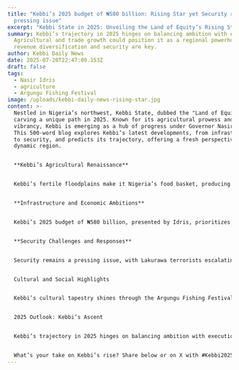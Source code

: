 ```yaml
---
title: "Kebbi’s 2025 budget of ₦580 billion: Rising Star yet Security remains a
  pressing issue"
excerpt: "Kebbi State in 2025: Unveiling the Land of Equity’s Rising Star"
summary: Kebbi’s trajectory in 2025 hinges on balancing ambition with execution.
  Agricultural and trade growth could position it as a regional powerhouse, but
  revenue diversification and security are key.
author: Kebbi Daily News
date: 2025-07-20T22:47:09.153Z
draft: false
tags:
  - Nasir Idris
  - agriculture
  - Argungu Fishing Festival
image: /uploads/kebbi-daily-news-rising-star.jpg
content: >-
  Nestled in Nigeria’s northwest, Kebbi State, dubbed the "Land of Equity," is
  carving a unique path in 2025. Known for its agricultural prowess and cultural
  vibrancy, Kebbi is emerging as a hub of progress under Governor Nasir Idris.
  This 500-word blog explores Kebbi’s latest developments, from infrastructure
  to security, and predicts its trajectory, offering a fresh perspective on this
  dynamic region.


  **Kebbi’s Agricultural Renaissance**


  Kebbi’s fertile floodplains make it Nigeria’s food basket, producing rice, wheat, and groundnuts for local and export markets. In 2025, Governor Idris’s administration is doubling down on agriculture, with initiatives like the distribution of dry-season farming inputs to boost food security, as noted in posts on X. The state’s partnership with WACOT Rice Limited and GB Foods’ tomato processing plant in Ngaski LGA aims to transform Kebbi into a food processing hub. These efforts align with policies promoting irrigation and mechanized farming, potentially increasing yields by 20%, per NewsNow. However, challenges like farmer-herder conflicts and climate change persist, requiring innovative solutions like state-led mediation programs.


  **Infrastructure and Economic Ambitions**


  Kebbi’s 2025 budget of ₦580 billion, presented by Idris, prioritizes capital expenditure (₦313 billion) for 300 rural roads and industrial parks, though only ₦25 billion comes from internal revenue, raising fiscal concerns. Projects like the 6.5-km Malisa village road and Sir Ahmadu Bello International Airport’s new Abuja flights signal connectivity gains. Kebbi’s strategic location fuels cross-border trade with Niger and Benin, with new industrial mills producing fertilizers and textiles. Yet, a 2024 budget execution rate of 28.2% for capital projects suggests implementation hurdles, per SolaceBase. Diversifying revenue beyond federal allocations is critical for sustainability.


  **Security Challenges and Responses**


  Security remains a pressing issue, with Lakurawa terrorists escalating attacks, including a tragic assault in Danmuntari village, killing 11 and abducting 117. Governor Idris has taken a hardline stance, vowing to sign death warrants for bandit informants within 24 hours. Joint operations by the Nigerian Air Force and Army in Makuku forest neutralized dozens of bandits and rescued victims, earning public praise. A two-day training for 21 local government chairmen on predictive policing further underscores Kebbi’s proactive approach, per Businessday. These efforts aim to restore peace, vital for economic growth.


  Cultural and Social Highlights


  Kebbi’s cultural tapestry shines through the Argungu Fishing Festival and Zuru’s Uhola Festival, drawing tourists to sites like Kanta Museum. Social initiatives, like sponsoring mass weddings for 600 couples and revitalizing 197 healthcare facilities under the IMPACT project, reflect Idris’s commitment to community welfare. The conferment of an honorary PhD from G D Goenka University on Idris highlights his leadership. However, issues like maternal mortality and a meningitis outbreak (26 fatalities) demand urgent attention.


  2025 Outlook: Kebbi’s Ascent


  Kebbi’s trajectory in 2025 hinges on balancing ambition with execution. Agricultural and trade growth could position it as a regional powerhouse, but revenue diversification and security are key. Participation in the World Bank’s 2025 Spring Meetings signals global engagement. Kebbi’s blend of tradition and progress makes it a state to watch.


  What’s your take on Kebbi’s rise? Share below or on X with #Kebbi2025. Subscribe for Nigeria’s latest updates!
---
```

